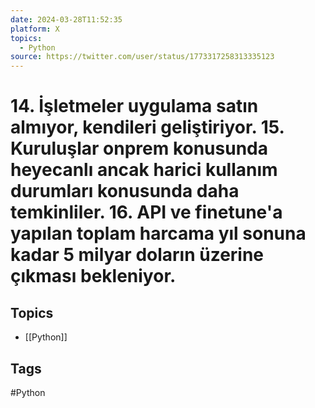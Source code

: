 ```yaml
---
date: 2024-03-28T11:52:35
platform: X
topics:
  - Python
source: https://twitter.com/user/status/1773317258313335123
---
```

# 14. İşletmeler uygulama satın almıyor, kendileri geliştiriyor. 15. Kuruluşlar onprem konusunda heyecanlı ancak harici kullanım durumları konusunda daha temkinliler. 16. API ve finetune'a yapılan toplam harcama yıl sonuna kadar 5 milyar doların üzerine çıkması bekleniyor.

## Topics
- [[Python]]

## Tags
#Python